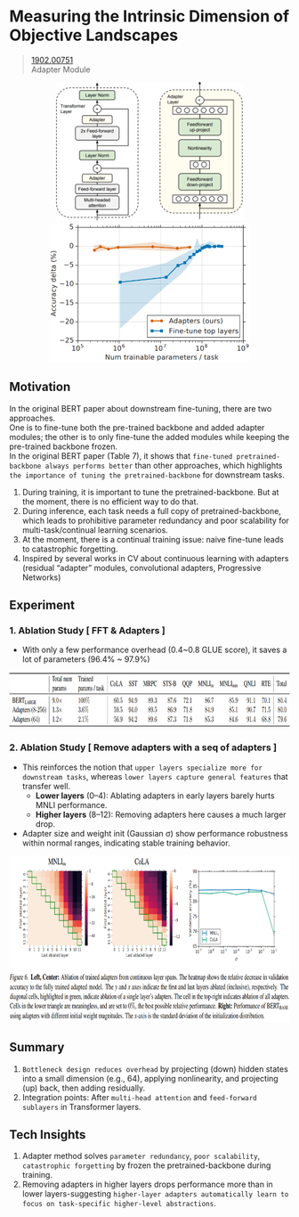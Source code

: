 # Measuring the Intrinsic Dimension of Objective Landscapes
> [1902.00751](https://arxiv.org/pdf/1902.00751)<br>
> Adapter Module
<div align=center><img src="/figures/1902.00751.1.png" style="height: 250px; width: auto;"/><img src="/figures/1902.00751.2.png" style="height: 250px; width: auto;"/></div>

## Motivation 
In the original BERT paper about downstream fine-tuning, there are two approaches.<br>
One is to fine-tune both the pre-trained backbone and added adapter modules; the other is to only fine-tune the added modules while keeping the pre-trained backbone frozen. <br>
In the original BERT paper (Table 7), it shows that `fine-tuned pretrained-backbone always performs better` than other approaches, which highlights `the importance of tuning the pretrained-backbone` for downstream tasks. 
1. During training, it is important to tune the pretrained-backbone. But at the moment, there is no efficient way to do that.
2. During inference, each task needs a full copy of pretrained-backbone, which leads to prohibitive parameter redundancy and poor scalability for multi-task/continual learning scenarios.
3. At the moment, there is a continual training issue: naive fine-tune leads to catastrophic forgetting.
4. Inspired by several works in CV about continuous learning with adapters (residual “adapter” modules, convolutional adapters, Progressive Networks)

## Experiment
### 1. Ablation Study [ FFT & Adapters ]
- With only a few performance overhead (0.4~0.8 GLUE score), it saves a lot of parameters (96.4% ~ 97.9%)<br>

<div align=center><img src="/figures/1902.00751.3.png" style="height: 100px; width: auto;"/></div>

### 2. Ablation Study [ Remove adapters with a seq of adapters ]
- This reinforces the notion that `upper layers specialize more for downstream tasks`, whereas `lower layers capture general features` that transfer well.
  - **Lower layers** (0–4): Ablating adapters in early layers barely hurts MNLI performance.
  - **Higher layers** (8–12): Removing adapters here causes a much larger drop.
- Adapter size and weight init (Gaussian σ) show performance robustness within normal ranges, indicating stable training behavior.
<div align=center><img src="/figures/1902.00751.4.png" style="height: 300px; width: auto;"/></div>

## Summary 
1. `Bottleneck design reduces overhead` by projecting (down) hidden states into a small dimension (e.g., 64), applying nonlinearity, and projecting (up) back, then adding residually.
2. Integration points: After `multi-head attention` and `feed-forward sublayers` in Transformer layers.

## Tech Insights 
1. Adapter method solves `parameter redundancy`, `poor scalability`, `catastrophic forgetting` by frozen the pretrained-backbone during training.
2. Removing adapters in higher layers drops performance more than in lower layers-suggesting `higher-layer adapters automatically learn to focus on task-specific higher-level abstractions`.
